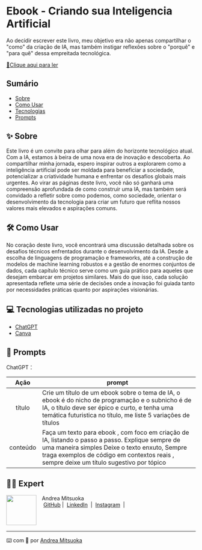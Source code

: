 # Ebook - Criando sua Inteligencia Artificial

Ao
decidir escrever este livro, meu objetivo era não apenas
compartilhar o "como" da criação de IA, mas também instigar
reflexões sobre o "porquê" e "para quê" dessa empreitada
tecnológica.

<a href="https://github.com/andreamitsuoka/Ebook---Criando-sua-IA/blob/main/Ebook%20-%20Criando%20sua%20Inteligencia%20Artificial.png" title="View PDF now"> 📕Clique aqui para ler</a>

## Sumário

- [Sobre](#sobre)
- [Como Usar](#como-usar)
- [Tecnologias](#tecnologias)
- [Prompts](#prompets)

## ✨ Sobre

Este livro é um convite para olhar para além do
horizonte tecnológico atual. Com a IA, estamos à beira de uma
nova era de inovação e descoberta. Ao compartilhar minha
jornada, espero inspirar outros a explorarem como a
inteligência artificial pode ser moldada para beneficiar a
sociedade, potencializar a criatividade humana e enfrentar os
desafios globais mais urgentes.
Ao virar as páginas deste livro, você não só ganhará uma
compreensão aprofundada de como construir uma IA, mas
também será convidado a refletir sobre como podemos, como
sociedade, orientar o desenvolvimento da tecnologia para criar
um futuro que reflita nossos valores mais elevados e aspirações
comuns.

## 🛠️ Como Usar

No coração deste livro, você encontrará uma discussão
detalhada sobre os desafios técnicos enfrentados durante o
desenvolvimento da IA. Desde a escolha de linguagens de
programação e frameworks, até a construção de modelos de
machine learning robustos e a gestão de enormes conjuntos de
dados, cada capítulo técnico serve como um guia prático para
aqueles que desejam embarcar em projetos similares. Mais do
que isso, cada solução apresentada reflete uma série de
decisões onde a inovação foi guiada tanto por necessidades
práticas quanto por aspirações visionárias.


## 💻 Tecnologias utilizadas no projeto

- [ChatGPT](https://chat.openai.com/) 
- [Canva](https://www.canva.com/pt_br/)

## 🧠 Prompts


ChatGPT：

|   Ação   | prompt                                                                                                                                                                                                                                                                         |
| :------: | ------------------------------------------------------------------------------------------------------------------------------------------------------------------------------------------------------------------------------------------------------------------------------ |
|  título  | Crie um título de um ebook sobre o tema de IA, o ebook é do nicho de programação e o subnicho é de IA, o título deve ser épico e curto, e tenha uma temática futuristica no título, me liste 5 variações de títulos                                                        |
| conteúdo | Faça um texto para ebook , com foco em criação de IA, listando o passo a passo. Explique sempre de uma maneira simples Deixe o texto enxuto, Sempre traga exemplos de código em contextos reais , sempre deixe um título sugestivo por tópico |

## 👨‍💻 Expert

<p>
    <img 
      align=left 
      margin=10 
      width=80 
      src="https://avatars.githubusercontent.com/u/107359492?v=4"
    />
    <p>&nbsp&nbsp&nbspAndrea Mitsuoka<br>
    &nbsp&nbsp&nbsp
    <a href="https://github.com/andreamitsuoka">
    GitHub</a>&nbsp;|&nbsp;
    <a href="https://www.linkedin.com/in/andrea-mitsuoka-b505b247/">LinkedIn</a>
&nbsp;|&nbsp;
    <a href="https://www.instagram.com/deiamit/">
    Instagram</a>
&nbsp;|&nbsp;</p>
</p>
<br/><br/>
<p>

---

⌨️ com 💜 por [Andrea Mitsuoka](https://github.com/andreamitsuoka)
